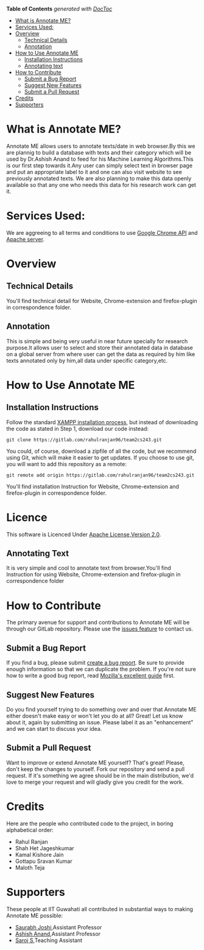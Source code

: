 <!-- START doctoc generated TOC please keep comment here to allow auto update -->
<!-- DON'T EDIT THIS SECTION, INSTEAD RE-RUN doctoc TO UPDATE -->
**Table of Contents**  *generated with [DocToc](https://github.com/thlorenz/doctoc)*

- [What is Annotate ME?](#what-is-annotate-me)
- [Services Used:](#services-used)
- [Overview](#overview)
  - [Technical Details](#technical-details)
  - [Annotation](#annotation)
- [How to Use Annotate ME](#how-to-use-annotate-me)
  - [Installation Instructions](#installation-instructions)
  - [Annotating text](#reading-annotating-and-writing)
- [How to Contribute](#how-to-contribute)
  - [Submit a Bug Report](#submit-a-bug-report)
  - [Suggest New Features](#suggest-new-features)
  - [Submit a Pull Request](#submit-a-pull-request)
- [Credits](#credits)
- [Supporters](#supporters)

<!-- END doctoc generated TOC please keep comment here to allow auto update -->

# What is Annotate ME?
Annotate ME allows users to annotate texts/date in web browser.By this we are plannig to build a database with texts and their category which will be used by Dr.Ashish Anand to feed for his Machine Learning Algorithms.This is our first step towards it.Any user can simply select text in browser page and put an appropriate label to it and one can also visit website to see previously annotated texts. We are also planning to make this data openly available so that any one who needs this data for his research work can get it.

# Services Used:
We are aggreeing to all terms and conditions to use [Google Chrome API](https://developers.google.com/terms/) and [Apache server](https://www.apachefriends.org).

# Overview
## Technical Details
You'll find technical detail for Website, Chrome-extension and firefox-plugin in correspondence folder.

## Annotation
This is simple and being very useful in near future specially for research purpose.It allows user to select and store their annotated data in database on a global server from where user can get the data as required by him like texts annotated only by him,all data under specific category,etc.

# How to Use Annotate ME

## Installation Instructions

Follow the standard [XAMPP installation process](https://www.apachefriends.org/download.html), but instead of downloading the code as stated in Step 1, download our code instead:

```
git clone https://gitlab.com/rahulranjan96/team2cs243.git
```

You could, of course, download a zipfile of all the code, but we recommend using Git, which will make it easier to get updates. If you choose to use git, you will want to add this repository as a remote:

```
git remote add origin https://gitlab.com/rahulranjan96/team2cs243.git
```
You'll find installation Instruction for Website, Chrome-extension and firefox-plugin in correspondence folder.
# Licence
This software is Licenced Under [Apache License,Version 2.0](http://www.apache.org/licenses/LICENSE-2.0).

## Annotating Text
It is very simple and cool to annotate text from browser.You'll find Instruction for using Website, Chrome-extension and firefox-plugin in correspondence folder

# How to Contribute
The primary avenue for support and contributions to Annotate ME will be through our GitLab repository. Please use the [issues feature](https://gitlab.com/rahulranjan96/team2cs243/issues) to contact us.


## Submit a Bug Report
If you find a bug, please submit [create a bug report](https://gitlab.com/rahulranjan96/team2cs243/issues/new). Be sure to provide enough information so that we can duplicate the problem. If you're not sure how to write a good bug report, read [Mozilla's excellent guide](https://developer.mozilla.org/en-US/docs/Mozilla/QA/Bug_writing_guidelines) first.

## Suggest New Features
Do you find yourself trying to do something over and over that Annotate ME either doesn't make easy or won't let you do at all? Great! Let us know about it, again by submitting an issue. Please label it as an "enhancement" and we can start to discuss your idea.

## Submit a Pull Request
Want to improve or extend Annotate ME yourself? That's great! Please, don't keep the changes to yourself. Fork our repository and send a pull request. If it's something we agree should be in the main distribution, we'd love to merge your request and will gladly give you credit for the work.

# Credits
Here are the people who contributed code to the project, in boring alphabetical order:

* Rahul Ranjan
* Shah Het Jageshkumar
* Kamal Kishore Jain
* Gottapu Sravan Kumar
* Maloth Teja

# Supporters
These people at IIT Guwahati all contributed in substantial ways to making Annotate ME possible:
* [Saurabh Joshi](http://jatinga.iitg.ernet.in/~sbjoshi/),Assistant Professor
* [Ashish Anand](http://www.iitg.ernet.in/anand.ashish/),Assistant Professor
* [Saroj S](),Teaching Assistant

